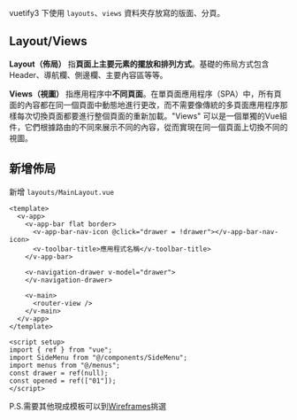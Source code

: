 vuetify3 下使用 `layouts`、`views` 資料夾存放寫的版面、分頁。  
## Layout/Views
**Layout（佈局）** 指**頁面上主要元素的擺放和排列方式**。基礎的佈局方式包含 Header、導航欄、側邊欄、主要內容區等等。

**Views（視圖）** 指應用程序中**不同頁面**。在單頁面應用程序（SPA）中，所有頁面的內容都在同一個頁面中動態地進行更改，而不需要像傳統的多頁面應用程序那樣每次切換頁面都要進行整個頁面的重新加載。"Views" 可以是一個單獨的Vue組件，它們根據路由的不同來展示不同的內容，從而實現在同一個頁面上切換不同的視圖。

## 新增佈局

新增 `layouts/MainLayout.vue`
```vue
<template>
  <v-app>
    <v-app-bar flat border>
      <v-app-bar-nav-icon @click="drawer = !drawer"></v-app-bar-nav-icon>
      <v-toolbar-title>應用程式名稱</v-toolbar-title>
    </v-app-bar>

    <v-navigation-drawer v-model="drawer">
    </v-navigation-drawer>

    <v-main>
      <router-view />
    </v-main>
  </v-app>
</template>

<script setup>
import { ref } from "vue";
import SideMenu from "@/components/SideMenu";
import menus from "@/menus";
const drawer = ref(null);
const opened = ref(["01"]);
</script>
```

P.S.需要其他現成模板可以到[Wireframes](https://vuetifyjs.com/en/getting-started/wireframes/)挑選